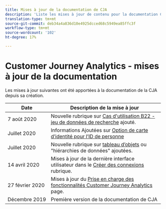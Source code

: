 ```yaml
---
title: Mises à jour de la documentation de CJA
description: 'Liste les mises à jour de contenu pour la documentation Customer Journey Analytics définie depuis décembre 2019. '
translation-type: tm+mt
source-git-commit: deb34a4a836d10e4925dcced68c5949ea85ffc3f
workflow-type: tm+mt
source-wordcount: '102'
ht-degree: 17%

---
```



# Customer Journey Analytics - mises à jour de la documentation

Les mises à jour suivantes ont été apportées à la documentation de la CJA depuis sa création.

| Date | Description de la mise à jour |
| --- | --- |
| 7 août 2020 | Nouvelle rubrique sur [Cas d&#39;utilisation B22 - jeu de données de recherche](/help/use-cases/b2b.md) ajouté. |
| Juillet 2020 | Informations Ajoutées sur [Option de carte d’identité pour l’ID de personne](https://docs.adobe.com/content/help/fr-FR/analytics-platform/using/cja-connections/create-connection.html#use-identity-map-as-a-person-id) |
| Juillet 2020 | Nouvelle rubrique sur [tableau d’objets](/help/use-cases/object-arrays.md) ou &quot;hiérarchies de données&quot; ajoutées. |
| 14 avril 2020 | Mises à jour de la dernière interface utilisateur dans le [Créer des connexions](/help/connections/create-connection.md) rubrique. |
| 27 février 2020 | Mises à jour du [Prise en charge des fonctionnalités Customer Journey Analytics](/help/getting-started/cja-aa.md) page. |
| Décembre 2019 | Première version de la documentation de CJA |
